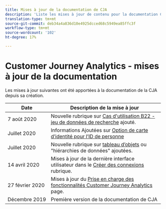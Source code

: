 ```yaml
---
title: Mises à jour de la documentation de CJA
description: 'Liste les mises à jour de contenu pour la documentation Customer Journey Analytics définie depuis décembre 2019. '
translation-type: tm+mt
source-git-commit: deb34a4a836d10e4925dcced68c5949ea85ffc3f
workflow-type: tm+mt
source-wordcount: '102'
ht-degree: 17%

---
```



# Customer Journey Analytics - mises à jour de la documentation

Les mises à jour suivantes ont été apportées à la documentation de la CJA depuis sa création.

| Date | Description de la mise à jour |
| --- | --- |
| 7 août 2020 | Nouvelle rubrique sur [Cas d&#39;utilisation B22 - jeu de données de recherche](/help/use-cases/b2b.md) ajouté. |
| Juillet 2020 | Informations Ajoutées sur [Option de carte d’identité pour l’ID de personne](https://docs.adobe.com/content/help/fr-FR/analytics-platform/using/cja-connections/create-connection.html#use-identity-map-as-a-person-id) |
| Juillet 2020 | Nouvelle rubrique sur [tableau d’objets](/help/use-cases/object-arrays.md) ou &quot;hiérarchies de données&quot; ajoutées. |
| 14 avril 2020 | Mises à jour de la dernière interface utilisateur dans le [Créer des connexions](/help/connections/create-connection.md) rubrique. |
| 27 février 2020 | Mises à jour du [Prise en charge des fonctionnalités Customer Journey Analytics](/help/getting-started/cja-aa.md) page. |
| Décembre 2019 | Première version de la documentation de CJA |
